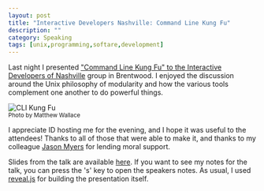 ```yaml
---
layout: post
title: "Interactive Developers Nashville: Command Line Kung Fu"
description: ""
category: Speaking
tags: [unix,programming,softare,development]
---
```


Last night I presented ["Command Line Kung Fu" to the Interactive Developers of
Nashville](http://www.meetup.com/interactivedev/events/135589052/) group in Brentwood. I enjoyed the discussion around the Unix
philosophy of modularity and how the various tools complement one another to do
powerful things.

![CLI Kung
Fu](http://dailytechnology.net/assets/themes/dailytechnology/img/meetup_cli_talk.jpg)
<br/>
<small>Photo by Matthew Wallace</small>

I appreciate ID hosting me for the evening, and I hope it was useful to the
attendees! Thanks to all of those that were able to make it, and thanks to my
colleague [Jason Myers](http://www.jasonamyers.com/) for lending moral support.

Slides from the talk are available
[here](http://dailytechnology.net/talk-cli-intro/?theme=sky). If you want to
see my notes for the talk, you can press the 's' key to open the speakers
notes. As usual, I used [reveal.js](https://github.com/hakimel/reveal.js) for
building the presentation itself.

